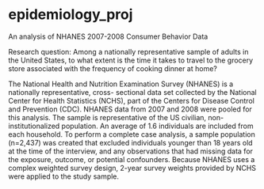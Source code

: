 # epidemiology_proj
An analysis of NHANES 2007-2008 Consumer Behavior Data

Research question:  Among a nationally representative sample of adults in the United States, to what extent is the time it takes to travel to the grocery store associated with the frequency of cooking dinner at home?

The National Health and Nutrition Examination Survey (NHANES) is a nationally representative, cross- sectional data set collected by the National Center for Health Statistics (NCHS), part of the Centers for Disease Control and Prevention (CDC). NHANES data from 2007 and 2008 were pooled for this analysis. The sample is representative of the US civilian, non-institutionalized population. An average of 1.6 individuals are included from each household. To perform a complete case analysis, a sample population (n=2,437) was created that excluded individuals younger than 18 years old at the time of the interview, and any observations that had missing data for the exposure, outcome, or potential confounders. Because NHANES uses a complex weighted survey design, 2-year survey weights provided by NCHS were applied to the study sample.
 
